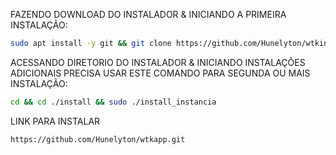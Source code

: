 FAZENDO DOWNLOAD DO INSTALADOR & INICIANDO A PRIMEIRA INSTALAÇÃO:

```bash
sudo apt install -y git && git clone https://github.com/Hunelyton/wtkinstall install && sudo chmod -R 777 ./install && cd ./install && sudo ./install_primaria
```

ACESSANDO DIRETORIO DO INSTALADOR & INICIANDO INSTALAÇÕES ADICIONAIS PRECISA USAR ESTE COMANDO PARA SEGUNDA OU MAIS INSTALAÇÃO:
```bash
cd && cd ./install && sudo ./install_instancia
```
LINK PARA INSTALAR

```bash
https://github.com/Hunelyton/wtkapp.git
```
